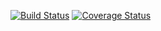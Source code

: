 [![Build Status](https://app.travis-ci.com/lucaslealbr/clean-node-api.svg?branch=master)](https://app.travis-ci.com/lucaslealbr/clean-node-api)
[![Coverage Status](https://coveralls.io/repos/github/lucaslealbr/clean-node-api/badge.svg)](https://coveralls.io/github/lucaslealbr/clean-node-api)

